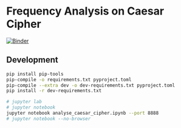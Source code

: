 # Frequency Analysis on Caesar Cipher

[![Binder](https://mybinder.org/badge_logo.svg)](https://mybinder.org/v2/gh/bitnik/analyse-caesar-cipher/HEAD?labpath=analyse_caesar_cipher.ipynb)

## Development

```sh
pip install pip-tools
pip-compile -o requirements.txt pyproject.toml
pip-compile --extra dev -o dev-requirements.txt pyproject.toml
pip install -r dev-requirements.txt

# jupyter lab
# jupyter notebook
jupyter notebook analyse_caesar_cipher.ipynb --port 8888
# jupyter notebook --no-browser
```
